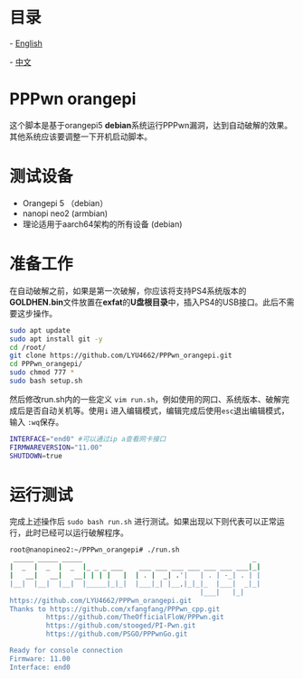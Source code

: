 

# 目录

\- [English](readme_en.md)

\- [中文](readme.md)

# PPPwn orangepi

这个脚本是基于orangepi5 **debian**系统运行PPPwn漏洞，达到自动破解的效果。其他系统应该要调整一下开机启动脚本。

# 测试设备

- Orangepi 5 （debian）
- nanopi neo2  (armbian)
- 理论适用于aarch64架构的所有设备 (debian)

# 准备工作

在自动破解之前，如果是第一次破解，你应该将支持PS4系统版本的**GOLDHEN.bin**文件放置在**exfat**的**U盘根目录**中，插入PS4的USB接口。此后不需要这步操作。

```sh
sudo apt update
sudo apt install git -y
cd /root/
git clone https://github.com/LYU4662/PPPwn_orangepi.git
cd PPPwn_orangepi/
sudo chmod 777 *
sudo bash setup.sh
```

然后修改run.sh内的一些定义 `vim run.sh`，例如使用的网口、系统版本、破解完成后是否自动关机等。使用`i` 进入编辑模式，编辑完成后使用`esc`退出编辑模式，输入 `:wq`保存。

```sh
INTERFACE="end0" #可以通过ip a查看网卡接口
FIRMWAREVERSION="11.00"
SHUTDOWN=true
```

# 运行测试

完成上述操作后 `sudo bash run.sh` 进行测试。如果出现以下则代表可以正常运行，此时已经可以运行破解程序。

```sh
root@nanopineo2:~/PPPwn_orangepi# ./run.sh
 _____ _____ _____                                          _
|  _  |  _  |  _  |_ _ _ ___    ___ ___ ___ ___ ___ ___ ___|_|
|   __|   __|   __| | | |   |  | . |  _| .'|   | . | -_| . | |
|__|  |__|  |__|  |_____|_|_|  |___|_| |__,|_|_|_  |___|  _|_|
                                               |___|   |_|
https://github.com/LYU4662/PPPwn_orangepi.git
Thanks to https://github.com/xfangfang/PPPwn_cpp.git
         https://github.com/TheOfficialFloW/PPPwn.git
         https://github.com/stooged/PI-Pwn.git
         https://github.com/PSGO/PPPwnGo.git

Ready for console connection
Firmware: 11.00
Interface: end0
```

